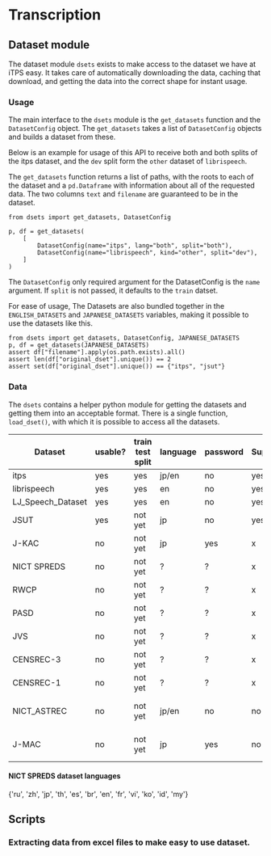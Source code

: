 # Transcription

## Dataset module
The dataset module `dsets` exists to make access to the dataset we have at iTPS easy.
It takes care of automatically downloading the data, caching that download, and getting the 
data into the correct shape for instant usage.

### Usage
The main interface to the `dsets` module is the `get_datasets` function and the `DatasetConfig` object.
The `get_datasets` takes a list of `DatasetConfig` objects and builds a dataset from these.

Below is an example for usage of this API to receive both and both splits of the itps dataset, and the
`dev` split form the `other` dataset of `librispeech`.

The `get_datasets` function returns a list of paths, with the roots to each of the dataset and a 
`pd.Dataframe` with information about all of the requested data. The two columns `text` and `filename`
are guaranteed to be in the dataset.

```{python}
from dsets import get_datasets, DatasetConfig

p, df = get_datasets(
    [
        DatasetConfig(name="itps", lang="both", split="both"),
        DatasetConfig(name="librispeech", kind="other", split="dev"),
    ]
)
```

The `DatasetConfig` only required argument for the DatasetConfig is the `name` argument.
If `split` is not passed, it defaults to the `train` datset.

For ease of usage, The Datasets are also bundled together in the `ENGLISH_DATASETS` and `JAPANESE_DATASETS` variables, making it possible to use the datasets like this.

```{python}
from dsets import get_datasets, DatasetConfig, JAPANESE_DATASETS
p, df = get_datasets(JAPANESE_DATASETS)
assert df["filename"].apply(os.path.exists).all()
assert len(df["original_dset"].unique()) == 2
assert set(df["original_dset"].unique()) == {"itps", "jsut"}
```

### Data
The `dsets` contains a helper python module for getting the datasets and getting them into an acceptable format.
There is a single function, `load_dset()`, with which it is possible to access all the datasets.

| Dataset           | usable? | train test split | language | password | Supported | Complete | Notes           | length |
|-------------------|---------|------------------|----------|----------|-----------|----------|-----------------|--------|
| itps              | yes     | yes              | jp/en    | no       | yes       | yes      | -               | -      |
| librispeech       | yes     | yes              | en       | no       | yes       | yes      | -               | -      |
| LJ_Speech_Dataset | yes     | yes              | en       | no       | yes       | yes      | -               | -      |
| JSUT              | yes     | not yet          | jp       | no       | yes       | yes      | -               | -      |
| J-KAC             | no      | not yet          | jp       | yes      | x         | -        | -               | -      |
| NICT SPREDS       | no      | not yet          | ?        | ?        | x         | -        | -               | -      |
| RWCP              | no      | not yet          | ?        | ?        | x         | -        | -               | -      |
| PASD              | no      | not yet          | ?        | ?        | x         | -        | -               | -      |
| JVS               | no      | not yet          | ?        | ?        | x         | -        | -               | -      |
| CENSREC-3         | no      | not yet          | ?        | ?        | x         | -        | -               | -      |
| CENSREC-1         | no      | not yet          | ?        | ?        | x         | -        | -               | -      |
| NICT_ASTREC       | no      | not yet          | jp/en    | no       | no        | no       | No audio files- | -      |
| J-MAC             | no      | not yet          | jp       | yes      | no        | no       | No audio files  | -      |

#### NICT SPREDS dataset languages 

{'ru', 'zh', 'jp', 'th', 'es', 'br', 'en', 'fr', 'vi', 'ko', 'id', 'my'}

## Scripts
### Extracting data from excel files to make easy to use dataset.
